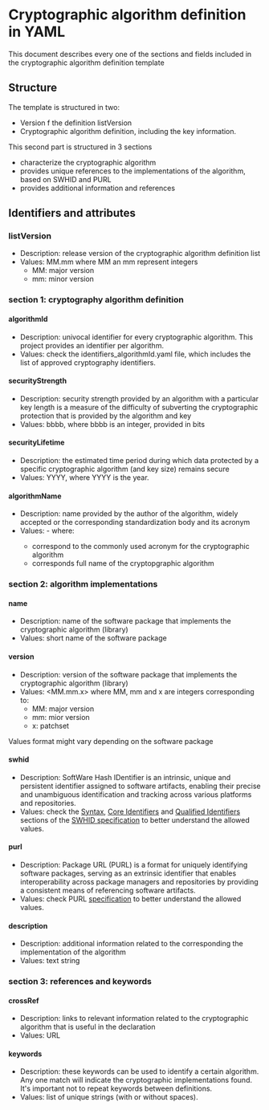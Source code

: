 <!--

SPDX-FileContributor: [Author Name(s)] <[Optional: Email Address(es)]>

SPDX-License-Identifier: CC0-1.0
-->

# Cryptographic algorithm definition in YAML

This document describes every one of the sections and fields included in the cryptographic algorithm definition template

## Structure

The template is structured in two:
* Version f the definition listVersion
* Cryptographic algorithm definition, including the key information.

This second part is structured in 3 sections
* <section1> characterize the cryptographic algorithm
* <section2> provides unique references to the implementations of the algorithm, based on SWHID and PURL
* <section3> provides additional information and references

## Identifiers and attributes

### listVersion

* Description: release version of the cryptographic algorithm definition list
* Values: MM.mm where MM an mm represent integers
    * MM: major version
    * mm: minor version

### section 1: cryptography algorithm definition

#### algorithmId

* Description: univocal identifier for every cryptographic algorithm. This project provides an identifier per algorithm.
* Values: check the identifiers_algorithmId.yaml file, which includes the list of approved cryptography identifiers.

#### securityStrength

* Description: security strength provided by an algorithm with a particular key length is a measure of the difficulty of subverting the cryptographic protection that is provided by the algorithm and key
* Values: bbbb, where bbbb is an integer, provided in bits

#### securityLifetime

* Description: the estimated time period during which data protected by a specific cryptographic algorithm (and key size) remains secure
* Values: YYYY, where YYYY is the year.

#### algorithmName

* Description: name provided by the author of the algorithm, widely accepted or the corresponding standardization body and its acronym
* Values: <Acronym>-<Name> where:
    * <Acronym> correspond to the commonly used acronym for the cryptographic algorithm
    * <Name> corresponds full name of the cryptopgraphic algorithm

### section 2: algorithm implementations

#### name

* Description: name of the software package that implements the cryptographic algorithm (library)
* Values: short name of the software package

#### version

* Description: version of the software package that implements the cryptographic algorithm (library)
* Values: <MM.mm.x> where MM, mm and x are integers corresponding to:
    * MM: major version
    * mm: mior version
    * x: patchset

Values format might vary depending on the software package

#### swhid

* Description: SoftWare Hash IDentifier is an intrinsic, unique and persistent identifier assigned to software artifacts, enabling their precise and unambiguous identification and tracking across various platforms and repositories.
* Values: check the [Syntax](https://www.swhid.org/specification/v1.1/4.Syntax/), [Core Identifiers](https://www.swhid.org/specification/v1.1/5.Core_identifiers/) and [Qualified Identifiers](https://www.swhid.org/specification/v1.1/6.Qualified_identifiers/) sections of the [SWHID specification](https://www.swhid.org/specification/v1.1/) to better understand the allowed values.

#### purl

* Description: Package URL (PURL) is a format for uniquely identifying software packages, serving as an extrinsic identifier that enables interoperability across package managers and repositories by providing a consistent means of referencing software artifacts.
* Values: check PURL [specification](https://github.com/package-url/purl-spec/blob/master/PURL-SPECIFICATION.rst) to better understand the allowed values.


#### description

* Description: additional information related to the corresponding the implementation of the algorithm
* Values: text string

### section 3: references and keywords

#### crossRef

* Description: links to relevant information related to the cryptographic algorithm that is useful in the declaration
* Values: URL

#### keywords

* Description: these keywords can be used to identify a certain algorithm. Any one match will indicate the cryptographic implementations found. It's important not to repeat keywords between definitions.
* Values: list of unique strings (with or without spaces).
